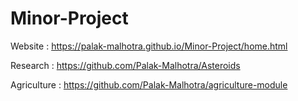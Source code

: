 # Minor-Project


Website : https://palak-malhotra.github.io/Minor-Project/home.html

Research : https://github.com/Palak-Malhotra/Asteroids

Agriculture : https://github.com/Palak-Malhotra/agriculture-module
